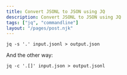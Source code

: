 ```yaml
---
title: Convert JSONL to JSON using JQ
description: Convert JSONL to JSON using JQ
tags: ["jq", "commandline"]
layout: "/pages/post.njk"
---
```


```console
jq -s '.' input.jsonl > output.json
```

And the other way:

```console
jq -c '.[]' input.json > output.jsonl
```
